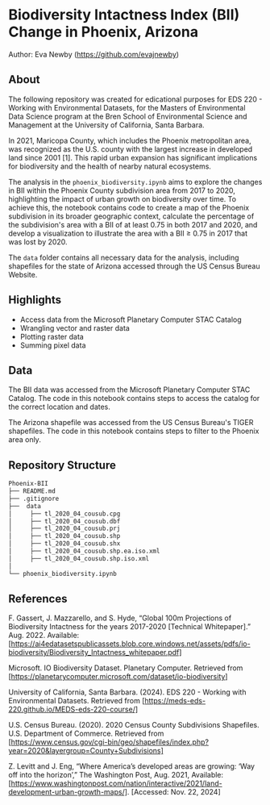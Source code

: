 # Biodiversity Intactness Index (BII) Change in Phoenix, Arizona

Author: Eva Newby (https://github.com/evajnewby)

## About
The following repository was created for edicational purposes for EDS 220 - Working with Environmental Datasets, for the Masters of Environmental Data Science program at the Bren School of Environmental Science and Management at the University of California, Santa Barbara. 

In 2021, Maricopa County, which includes the Phoenix metropolitan area, was recognized as the U.S. county with the largest increase in developed land since 2001 [1]. This rapid urban expansion has significant implications for biodiversity and the health of nearby natural ecosystems.

The analysis in the `phoenix_biodiversity.ipynb` aims to explore the changes in BII within the Phoenix County subdivision area from 2017 to 2020, highlighting the impact of urban growth on biodiversity over time. To achieve this, the notebook contains code to create a map of the Phoenix subdivision in its broader geographic context, calculate the percentage of the subdivision's area with a BII of at least 0.75 in both 2017 and 2020, and develop a visualization to illustrate the area with a BII ≥ 0.75 in 2017 that was lost by 2020.

The `data` folder contains all necessary data for the analysis, including shapefiles for the state of Arizona accessed through the US Census Bureau Website. 

## Highlights
- Access data from the Microsoft Planetary Computer STAC Catalog
- Wrangling vector and raster data
- Plotting raster data
- Summing pixel data 

## Data
The BII data was accessed from the Microsoft Planetary Computer STAC Catalog. The code in this notebook contains steps to access the catalog for the correct location and dates. 

The Arizona shapefile was accessed from the US Census Bureau's TIGER shapefiles. The code in this notebook contains steps to filter to the Phoenix area only. 

## Repository Structure
```bash
Phoenix-BII
├── README.md
├── .gitignore
├──  data
│     ├── tl_2020_04_cousub.cpg
│     ├── tl_2020_04_cousub.dbf
│     ├── tl_2020_04_cousub.prj
│     ├── tl_2020_04_cousub.shp
│     ├── tl_2020_04_cousub.shx
│     ├── tl_2020_04_cousub.shp.ea.iso.xml
│     ├── tl_2020_04_cousub.shp.iso.xml
│  
└── phoenix_biodiversity.ipynb

```

## References
F. Gassert, J. Mazzarello, and S. Hyde, “Global 100m Projections of Biodiversity Intactness for the years 2017-2020 [Technical Whitepaper].” Aug. 2022. Available: [https://ai4edatasetspublicassets.blob.core.windows.net/assets/pdfs/io-biodiversity/Biodiversity_Intactness_whitepaper.pdf]

Microsoft. IO Biodiversity Dataset. Planetary Computer. Retrieved from [https://planetarycomputer.microsoft.com/dataset/io-biodiversity]

University of California, Santa Barbara. (2024). EDS 220 - Working with Environmental Datasets. Retrieved from [https://meds-eds-220.github.io/MEDS-eds-220-course/]

U.S. Census Bureau. (2020). 2020 Census County Subdivisions Shapefiles. U.S. Department of Commerce. Retrieved from [https://www.census.gov/cgi-bin/geo/shapefiles/index.php?year=2020&layergroup=County+Subdivisions]

Z. Levitt and J. Eng, “Where America’s developed areas are growing: ‘Way off into the horizon’,” The Washington Post, Aug. 2021, Available: [https://www.washingtonpost.com/nation/interactive/2021/land-development-urban-growth-maps/]. [Accessed: Nov. 22, 2024]
